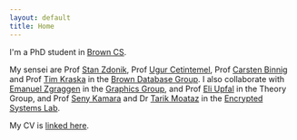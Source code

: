 ```yaml
---
layout: default
title: Home
---
```


I'm a PhD student in [Brown CS](http://cs.brown.edu).

My sensei are Prof [Stan Zdonik](http://cs.brown.edu/~sbz/), Prof [Ugur Cetintemel](https://sites.google.com/a/brown.edu/ugur-cetintemel/), Prof [Carsten Binnig](http://binnig.name/) and Prof [Tim Kraska](http://cs.brown.edu/~kraskat/) in the [Brown Database Group](http://database.cs.brown.edu/). I also collaborate with [Emanuel Zgraggen](http://emanuelzgraggen.com/) in the [Graphics Group](http://graphics.cs.brown.edu/research/), and Prof [Eli Upfal](http://cs.brown.edu/~eli/) in the Theory Group, and Prof [Seny Kamara](http://cs.brown.edu/~seny/) and Dr [Tarik Moataz](http://cs.brown.edu/~tmoataz/) in the [Encrypted Systems Lab](http://esl.cs.brown.edu/).

My CV is [linked here](http://zheguang.github.io/cv.pdf).

